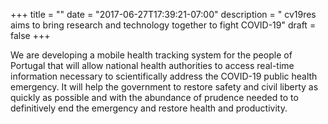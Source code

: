 +++
title = ""
date = "2017-06-27T17:39:21-07:00"
description = " cv19res aims to bring research and technology together to fight COVID-19"
draft = false
+++


We are developing a mobile health tracking system for the people of Portugal that will allow national health authorities to access real-time information necessary to scientifically address the COVID-19 public health emergency.
It will help the government to restore safety and civil liberty as quickly as possible and with the abundance of prudence needed to to definitively end the emergency and restore health and productivity.
